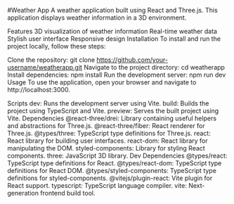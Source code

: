 #Weather App
A weather application built using React and Three.js. This application displays weather information in a 3D environment.

Features
3D visualization of weather information
Real-time weather data
Stylish user interface
Responsive design
Installation
To install and run the project locally, follow these steps:

Clone the repository: git clone https://github.com/your-username/weatherapp.git
Navigate to the project directory: cd weatherapp
Install dependencies: npm install
Run the development server: npm run dev
Usage
To use the application, open your browser and navigate to http://localhost:3000.

Scripts
dev: Runs the development server using Vite.
build: Builds the project using TypeScript and Vite.
preview: Serves the built project using Vite.
Dependencies
@react-three/drei: Library containing useful helpers and abstractions for Three.js.
@react-three/fiber: React renderer for Three.js.
@types/three: TypeScript type definitions for Three.js.
react: React library for building user interfaces.
react-dom: React library for manipulating the DOM.
styled-components: Library for styling React components.
three: JavaScript 3D library.
Dev Dependencies
@types/react: TypeScript type definitions for React.
@types/react-dom: TypeScript type definitions for React DOM.
@types/styled-components: TypeScript type definitions for styled-components.
@vitejs/plugin-react: Vite plugin for React support.
typescript: TypeScript language compiler.
vite: Next-generation frontend build tool.
